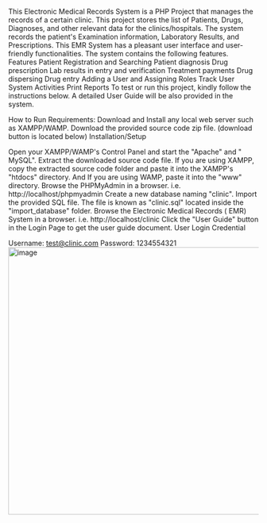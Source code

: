 This  Electronic Medical Records System is a PHP Project that manages the records of a certain clinic. This project stores the list of Patients, Drugs, Diagnoses, and other relevant data for the clinics/hospitals. The system records the patient's Examination information, Laboratory Results, and Prescriptions. This  EMR System has a pleasant user interface and user-friendly functionalities. The system contains the following features.
Features
Patient Registration and Searching
Patient diagnosis
Drug prescription
Lab results in entry and verification
Treatment payments
Drug dispersing
Drug entry
Adding a User and Assigning Roles
Track User System Activities
Print Reports
To test or run this project, kindly follow the instructions below. A detailed User Guide will be also provided in the system.

How to Run Requirements:
Download and Install any local web server such as XAMPP/WAMP.
Download the provided source code zip file. (download button is located below)
Installation/Setup

Open your XAMPP/WAMP's Control Panel and start the "Apache" and " MySQL".
Extract the downloaded source code file.
If you are using XAMPP, copy the extracted source code folder and paste it into the XAMPP's "htdocs" directory. And If you are using WAMP, paste it into the "www" directory.
Browse the PHPMyAdmin in a browser. i.e. http://localhost/phpmyadmin
Create a new  database naming "clinic".
Import the provided SQL file. The file is known as "clinic.sql" located inside the "import_database" folder.
Browse the  Electronic Medical Records ( EMR) System in a browser. i.e. http://localhost/clinic
Click the "User Guide" button in the Login Page to get the user guide document.
User Login Credential

Username: test@clinic.com
Password: 1234554321
<img width="539" alt="image" src="https://github.com/Dantechdevs/Clinic-Management-system/assets/56880881/3a4640d0-baa0-4d66-8bda-7e1b97625021">

